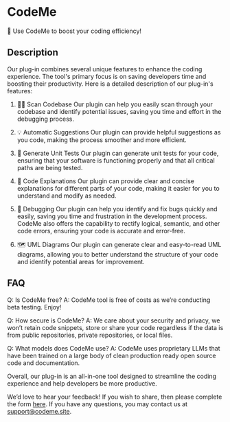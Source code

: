 # CodeMe

🚀 Use CodeMe to boost your coding efficiency! 


## Description
Our plug-in combines several unique features to enhance the coding experience. The tool's primary focus is on saving developers time and boosting their productivity. Here is a detailed description of our plug-in's features:


1. 🕵️‍♂️ Scan Codebase 
Our plugin can help you easily scan through your codebase and identify potential issues, saving you time and effort in the debugging process.

2. 💡 Automatic Suggestions
Our plugin can provide helpful suggestions as you code, making the process smoother and more efficient.

3. 🧪 Generate Unit Tests
Our plugin can generate unit tests for your code, ensuring that your software is functioning properly and that all critical paths are being tested.

4. 📝 Code Explanations
Our plugin can provide clear and concise explanations for different parts of your code, making it easier for you to understand and modify as needed.

5. 🐛 Debugging 
Our plugin can help you identify and fix bugs quickly and easily, saving you time and frustration in the development process. CodeMe also offers the capability to rectify logical, semantic, and other code errors, ensuring your code is accurate and error-free.

6. 🗺️ UML Diagrams 
Our plugin can generate clear and easy-to-read UML diagrams, allowing you to better understand the structure of your code and identify potential areas for improvement.

## FAQ

Q: Is CodeMe free?
A: CodeMe tool is free of costs as we’re conducting beta testing. Enjoy!

Q: How secure is CodeMe?
A: We care about your security and privacy, we won’t retain code snippets, store or share your code regardless if the data is from public repositories, private repositories, or local files.

Q: What models does CodeMe use?
A: CodeMe uses proprietary LLMs that have been trained on a large body of clean production ready open source code and documentation.

Overall, our plug-in is an all-in-one tool designed to streamline the coding experience and help developers be more productive. 

We’d love to hear your feedback! If you wish to share, then please complete the form [here](https://docs.google.com/forms/d/e/1FAIpQLScfvvh3yWzfn4oa5vjs4eg6VH0j4VKFSOBmFWFuYkMpDRfJdQ/viewform?usp=sf_link). If you have any questions, you may contact us at support@codeme.site.

